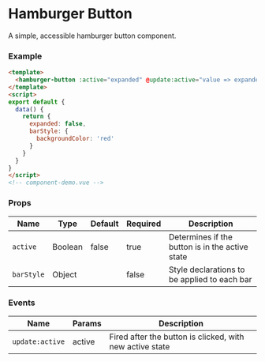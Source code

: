 # Hamburger Button

A simple, accessible hamburger button component.

### Example

```html
<template>
  <hamburger-button :active="expanded" @update:active="value => expanded = value" :barStyle="barStyle"/>
</template>
<script>
export default {
  data() {
    return {
      expanded: false,
      barStyle: {
        backgroundColor: 'red'
      }
    }
  }
}
</script>
<!-- component-demo.vue -->
````

### Props

Name                 | Type       | Default      | Required | Description
----------------     | ---------- | ------------ | -------- | -----------------------
`active`             | Boolean    | false        | true     | Determines if the button is in the active state
`barStyle`           | Object     |              | false    | Style declarations to be applied to each bar

### Events

Name                 | Params     | Description
----------------     | ---------- | -----------------------
`update:active`      | active     | Fired after the button is clicked, with new active state
